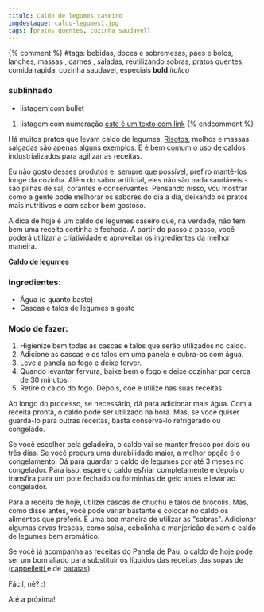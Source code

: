 ```yaml
---
titulo: Caldo de legumes caseiro
imgdestaque: caldo-legumes1.jpg
tags: [pratos quentes, cozinha saudavel]
---
```

{% comment %}
#tags: bebidas, doces e sobremesas, paes e bolos, lanches, massas , carnes , saladas, reutilizando sobras, pratos quentes, comida rapida, cozinha saudavel, especiais
**bold**
*italico*
### sublinhado
* listagem com bullet
1. listagem com numeração
[este é um texto com link](https://www.enderecodolink.com)
{% endcomment %}

Há muitos pratos que levam caldo de legumes. [Risotos](http://paneladepau.com.br/risoto-de-queijo-brie/), molhos e massas salgadas são apenas alguns exemplos. E é bem comum o uso de caldos industrializados para agilizar as receitas.  

Eu não gosto desses produtos e, sempre que possível, prefiro mantê-los longe da cozinha. Além do sabor artificial, eles não são nada saudáveis - são pilhas de sal, corantes e conservantes. Pensando nisso, vou mostrar como a gente pode melhorar os sabores do dia a dia, deixando os pratos mais nutritivos e com sabor bem gostoso. 

A dica de hoje é um caldo de legumes caseiro que, na verdade, não tem bem uma receita certinha e fechada. A partir do passo a passo, você poderá utilizar a criatividade e aproveitar os ingredientes da melhor maneira. 

**Caldo de legumes**

### Ingredientes: 

* Água (o quanto baste)
* Cascas e talos de legumes a gosto

### Modo de fazer:

1. Higienize bem todas as cascas e talos que serão utilizados no caldo. 
2. Adicione as cascas e os talos em uma panela e cubra-os com água.
3. Leve a panela ao fogo e deixe ferver. 
4. Quando levantar fervura, baixe bem o fogo e deixe cozinhar por cerca de 30 minutos. 
5. Retire o caldo do fogo. Depois, coe e utilize nas suas receitas. 

Ao longo do processo, se necessário, dá para adicionar mais água. Com a receita pronta, o caldo pode ser utilizado na hora. Mas, se você quiser guardá-lo para outras receitas, basta conservá-lo refrigerado ou congelado. 

Se você escolher pela geladeira, o caldo vai se manter fresco por dois ou três dias. Se você procura uma durabilidade maior, a melhor opção é o congelamento. Dá para guardar o caldo de legumes por até 3 meses no congelador. Para isso, espere o caldo esfriar completamente e depois o transfira para um pote fechado ou forminhas de gelo antes e levar ao congelador. 

Para a receita de hoje, utilizei cascas de chuchu e talos de brócolis. Mas, como disse antes, você pode variar bastante e colocar no caldo os alimentos que preferir. É uma boa maneira de utilizar as "sobras". Adicionar algumas ervas frescas, como salsa, cebolinha e manjericão deixam o caldo de legumes bem aromático. 

Se você já acompanha as receitas do Panela de Pau, o caldo de hoje pode ser um bom aliado para substituir os líquidos das receitas das sopas de ([cappelletti ](https://paneladepau.com.br/sopa-de-cappelletti)e de [batatas](https://paneladepau.com.br/sopa-de-batatas)).

Fácil, né? :)

Até a próxima!